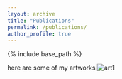 ```yaml
---
layout: archive
title: "Publications"
permalink: /publications/
author_profile: true
---
```


{% include base_path %}

here are some of my artworks
![art1](https://user-images.githubusercontent.com/89746186/131263881-098bf23e-aa5a-4246-a1d3-b07835956168.jpg)

